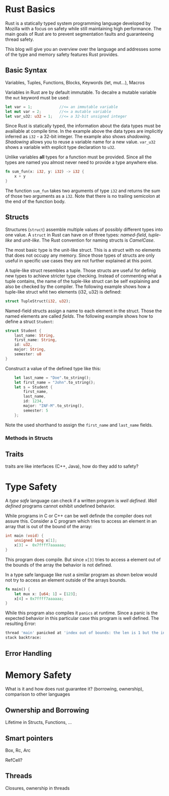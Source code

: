 # Rust Basics

Rust is a statically typed system programming language developed by Mozilla with a focus on safety while still maintaining high performance.
The main goals of Rust are to prevent segmentation faults and guaranteeing thread safety.

This blog will give you an overview over the language and addresses some of the type and memory safety features Rust provides.

## Basic Syntax

Variables, Tuples, Functions, Blocks, Keywords (let, mut...), Macros

Variables in Rust are by default immutable. To decalre a mutable variable the `mut` keyword must be used:

```rust
let var = 1;            //<= an immutable variable
let mut var = 2;        //<= a mutable variable
let var_u32: u32 = 1;   //<= a 32-bit unsigned integer
```

Since Rust is statically typed, the information about the data types must be availiable at compile time.
In the example above the data types are implicitly inferred as `i32` - a 32-bit integer.
The example also shows _shadowing_. _Shadowing_ allows you to reuse a variable name for a new value. 
`var_u32` shows a variable with explicit type declaration to `u32`.

Unlike variables **all** types for a function must be provided.
Since all the types are named you almost never need to provide a type anywhere else.

```rust
fn sum_fun(x: i32, y: i32) -> i32 {
    x + y
}
```

The function `sum_fun` takes two arguments of type `i32` and returns the sum of those two arguments as a `i32`.
Note that there is no trailing semicolon at the end of the function body. 

## Structs

Structures (`struct`) assemble multiple values of possibly different types into one value.
A `struct` in Rust can have on of three types: _named-field_, _tuple-like_ and _unit-like_.
The Rust convention for naming structs is _CamelCase_.

The most basic type is the unit-like struct.
This is a struct with no elements that does not occupy any memory.
Since those types of structs are only useful in specific use cases they are not further explained at this point.

A tuple-like struct resembles a tuple.
Those structs are useful for definig new types to achieve stricter type checking.
Instead of commenting what a tuple contains, the name of the tuple-like struct can be self explaining and also be checked by the compiler.
The following example shows how a tuple-like struct whit two elements (i32, u32) is defined:

```rust
struct TupleStruct(i32, u32);
```

Named-field structs assign a name to each element in the struct.
Those the named elements are called _fields_.
The following example shows how to define a struct `Student`:

```rust
struct Student {
    last_name: String,
    first_name: String,
    id: u32,
    major: String,
    semester: u8
}
```

Construct a value of the defined type like this:

```rust
    let last_name = "Doe".to_string();
    let first_name = "John".to_string();
    let s = Student { 
        first_name, 
        last_name, 
        id: 1234, 
        major: "INF-M".to_string(), 
        semester: 5
    };
```

Note the used shorthand to assign the `first_name` and `last_name` fields.

### Methods in Structs



## Traits

traits are like interfaces (C++, Java), how do they add to safety?

# Type Safety 

A _type safe_ language can check if a written program is _well defined_.
_Well defined_ programs cannot exhibit undefined behavior. 

While programs in C or C++ can be well definde the compiler does not assure this. 
Consider a C program which tries to access an element in an array that is out of the bound of the array:

```c
int main (void) {
    unsigned long x[1];
    x[3] =  0x7ffff7aaaaaa;
}
```
This program does compile. 
But since `x[3]` tries to access a element out of the bounds of the array the behavior is not defined.

In a type safe language like rust a similar program as shown below would not try to access an element outside of the arrays bounds.

```rust
fn main() {
    let mux x: [u64; 1] = [123];
    x[4] = 0x7ffff7aaaaaa;
}
```

While this program also compiles it `panics` at runtime.
Since a panic is the expected behavior in this particular case this program is well defined.
The resulting Error:

```bash
thread 'main' panicked at 'index out of bounds: the len is 1 but the index is 4', src/main.rs:3:5
stack backtrace:
```

## Error Handling

# Memory Safety


What is it and how does rust guarantee it? (borrowing, ownership), comparison to other languages

## Ownership and Borrowing

Lifetime in Structs, Functions, ...

## Smart pointers

Box<T>, Rc<T>, Arc<T>

RefCell<T>?

## Threads

Closures, ownership in threads
